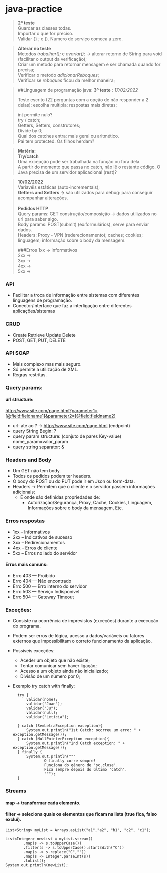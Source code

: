 # java-practice

>**2º teste**
<br>Guardar as classes todas.
<br>Importar o que for preciso.
<br>Validar {} ; e ().
Numero de serviço comeca a zero.

>**Alterar no teste**
<br>Metodos _trabalhar();_ e _avariar();_ -> alterar retorno de String para void (facilitar o output da verificação);
<br>Criar um metodo para retornar mensagem e ser chamada quando for precisa;
<br>Verificar o metodo _adicionarReboques_;
<br>Verificar se _reboques_ ficou da melhor maneira;

>##Linguagem de programação java:
> **3º teste** : _17/02/2022_
><p>Teste escrito (22 perguntas com a opção de não responder a 2 delas): escolha multipla: respostas mais diretas;</p>
>int permite nulo?
><br>try / catch;
><br>Getters, Setters, construtores;
><br>Divide by 0;
><br>Qual dos catches entra: mais geral ou aritmético.
><br>Pai tem protected. Os filhos herdam?

>**Matéria:**
><br>**Try/catch**
<br>Uma excepção pode ser trabalhada na função ou fora dela.
<br>A partir do momento que passa no catch, não lê o restante código.
> O Java precisa de um servidor aplicacional (rest)?

>**10/02/2022**
<br>Variavéis estáticas (auto-incrementais);
><br>**Getters and Setters ->** são utilizados para debug: para conseguir acompanhar alterações.
> <br>
> <br>
> **Pedidos HTTP**
> <br>Query params: GET construção/composição -> dados utilizados no url para saber algo.
><br> Body params: POST(submit) (ex:formulários), serve para enviar dados.
><br>Headers: Proxy - VPN (rederecionamento); caches; cookies; linguagem; informação sobre o body da mensagem.
> 
>###Erros
> 1xx -> Informativos
><br> 2xx -> 
><br> 3xx -> 
><br> 4xx -> 
><br> 5xx -> 

### API
- Facilitar a troca de informação entre sistemas com diferentes linguagens de programação.
- Conector/interface que faz a interligação entre diferentes aplicações/sistemas

### CRUD
- Create Retrieve Update Delete
- POST, GET, PUT, DELETE

### API SOAP
- Mais complexo mas mais seguro.
- Só permite a utilização de XML.
- Regras restritas.

### Query params:
#### url structure:
http://www.site.com/page.html?parameter1=[@field:fieldname1]&parameter2=[@field:fieldname2]
 
- url: até ao ? -> http://www.site.com/page.html (endpoint)
- query String Begin: ?
- query param structure: (conjuto de pares Key-value) nome_param=valor_param
- query string separator: &

### Headers and Body
- Um GET não tem body.
- Todos os pedidos podem ter headers.
- O body do POST ou do PUT pode ir em Json ou form-data.
- Headers -> Permitem que o cliente e o servidor passem informações adicionais; 
  - É onde são definidas propriedades de:
    - Autorização/Segurança, Proxy, Cache, Cookies, Linguagem, Informações sobre o body da mensagem, Etc.

### Erros respostas

- 1xx – Informativos
- 2xx – Indicativos de sucesso
- 3xx – Redirecionamentos
- 4xx – Erros de cliente
- 5xx – Erros no lado do servidor

#### Erros mais comuns:
- Erro 403 — Proibido
- Erro 404 — Não encontrado
- Erro 500 — Erro interno do servidor
- Erro 503 — Serviço Indisponível
- Erro 504 — Gateway Timeout

### Exceções:
- Consiste na ocorrência de imprevistos (exceções) durante a execução do programa.
- Podem ser erros de lógica, acesso a dados/variáveis ou fatores externos que impossibilitam o correto funcionamento da aplicação.


- Possíveis exceções:
  - Aceder um objeto que não existe;
  - Tentar comunicar sem haver ligação;
  - Acesso a um objeto ainda não inicializado;
  - Divisão de um número por 0;

- Exemplo try catch with finally:

        try {
            validar(nome);
            validar("Juan");
            validar("Ju");
            validar(null);
            validar("Leticia");

        } catch (SemLetraException exception){
            System.out.println("1st Catch: ocorreu um erro: " + exception.getMessage());
        } catch (NullPointerException exception){
            System.out.println("2nd Catch exception: " + exception.getMessage());
        } finally {
            System.out.println("""
                    O finally corre sempre!
                    Funciona do género de 'sc.close'.
                    Fica sempre depois do último 'catch'.
                    """);
        }
 
### Streams

#### map -> transformar cada elemento.
#### filter -> seleciona quais os elementos que ficam na lista (true fica, falso exclui).

    List<String> myList = Arrays.asList("a1","a2", "b1", "c2", "c1");

    List<Integer> newList = myList.stream()
            .map(s -> s.toUpperCase())
            .filter(s -> s.toUpperCase().startsWith("C"))
            .map(s -> s.replace("C",""))
            .map(s -> Integer.parseInt(s))
            .toList();
    System.out.println(newList);